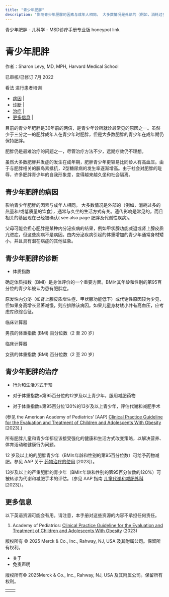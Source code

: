 ```yaml
---
title: "青少年肥胖"
description: "影响青少年肥胖的因素与成年人相同。 大多数情况是外部的（例如，消耗过多的热量和/或低质量的饮食），通常与久坐的生活方式有关。遗传影响是常见的，而且相关的基因现在已经被确认( see also page 肥胖及代谢性疾病)。"
---
```


﻿青少年肥胖 \- 儿科学 \- MSD诊疗手册专业版 honeypot link

# 青少年肥胖

作者：Sharon Levy, MD, MPH, Harvard Medical School

已审核/已修订 7月 2022

看法 进行患者培训

- [病因](#病因_v29268832_zh) \|
- [诊断](#诊断_v29268838_zh) \|
- [治疗](#治疗_v29268855_zh) \|
- [更多信息](#更多信息_v76045316_zh) \|

目前的青少年肥胖是30年前的两倍，是青少年诊所就诊最常见的原因之一。虽然少于三分之一的肥胖成年人在青少年时肥胖，但是大多数肥胖的青少年在成年期仍保持肥胖。

肥胖仍是最难治疗的问题之一，尽管治疗方法不少，远期疗效仍不理想。

虽然大多数肥胖并发症的发生在成年期，肥胖青少年更容易比同龄人有高血压。由于与肥胖相关的胰岛素抵抗，2型糖尿病的发生率逐渐增高。由于社会对肥胖的耻辱，许多肥胖青少年的自我形象差，变得越来越久坐和社会隔离。

## 青少年肥胖的病因

影响青少年肥胖的因素与成年人相同。 大多数情况是外部的（例如，消耗过多的热量和/或低质量的饮食），通常与久坐的生活方式有关。遗传影响是常见的，而且相关的基因现在已经被确认( see also page 肥胖及代谢性疾病)。

父母可能会担心肥胖是某种内分泌疾病的结果，例如甲状腺功能减退或肾上腺皮质亢进症，但这些疾病不是病因。由内分泌疾病引起的体重增加的青少年通常身材矮小，并且具有潜在病症的其他征象。

## 青少年肥胖的诊断

- 体质指数


确定体质指数（BMI）是身体评价的一个重要方面。BMI≥其年龄和性别的第95百分位的青少年被认为患有肥胖症。

原发性内分泌（如肾上腺皮质增生症、甲状腺功能低下）或代谢性原因较为少见，但如果身高增长显著减慢，则应排除该病因。如果儿童身材矮小并有高血压，应考虑库欣综合征。

临床计算器

男孩的体重指数 (BMI) 百分位数（2 至 20 岁）



临床计算器

女孩的体重指数 (BMI) 百分位数（2 至 20 岁）



## 青少年肥胖的治疗

- 行为和生活方式干预

- 对于体重指数≥第95百分位的12岁及以上青少年，服用减肥药物

- 对于体重指数≥第95百分位120%的13岁及以上青少年，评估代谢和减肥手术


(参见 the American Academy of Pediatrics’ \[AAP\] [Clinical Practice Guideline for the Evaluation and Treatment of Children and Adolescents With Obesity](https://publications.aap.org/pediatrics/article/doi/10.1542/peds.2022-060640/190443/Clinical-Practice-Guideline-for-the-Evaluation-and?autologincheck=redirected) \[2023\].)

所有肥胖儿童和青少年都应该接受强化的健康和生活方式改变策略，以解决营养、体育活动和健康行为问题。

12 岁及以上的的肥胖青少年（BMI≥年龄和性别的第95百分位数）可给予药物减肥。参见 AAP 关于 [药物治疗的使用](https://publications.aap.org/pediatrics/article/doi/10.1542/peds.2022-060640/190443/Clinical-Practice-Guideline-for-the-Evaluation-and?autologincheck=redirected) \[2023\]）。

13岁及以上的严重肥胖的青少年（BMI≥年龄和性别的第95百分位数的120%）可被转诊为代谢和减肥手术的评估。（参见 AAP 指南 [儿童代谢和减肥外科](https://publications.aap.org/pediatrics/article/doi/10.1542/peds.2022-060640/190443/Clinical-Practice-Guideline-for-the-Evaluation-and?autologincheck=redirected) \[2023\]）。

## 更多信息

以下英语资源可能会有用。请注意，本手册对这些资源的内容不承担任何责任。

1. Academy of Pediatrics: [Clinical Practice Guideline for the Evaluation and Treatment of Children and Adolescents With Obesity](https://publications.aap.org/pediatrics/article/doi/10.1542/peds.2022-060640/190443/Clinical-Practice-Guideline-for-the-Evaluation-and?autologincheck=redirected) (2023)




版权所有 © 2025
Merck & Co., Inc., Rahway, NJ, USA 及其附属公司。保留所有权利。

- 关于
- 免责声明

版权所有© 2025Merck & Co., Inc., Rahway, NJ, USA 及其附属公司。保留所有权利。

|     |     |
| --- | --- |
|  |  |